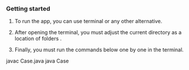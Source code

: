 
### Getting started

1. To run the app, you can use terminal or any other alternative.

2. After opening the terminal, you must adjust the current directory as a location of folders .

3. Finally, you must run the commands below one by one in the terminal.

  javac Case.java
  java Case





